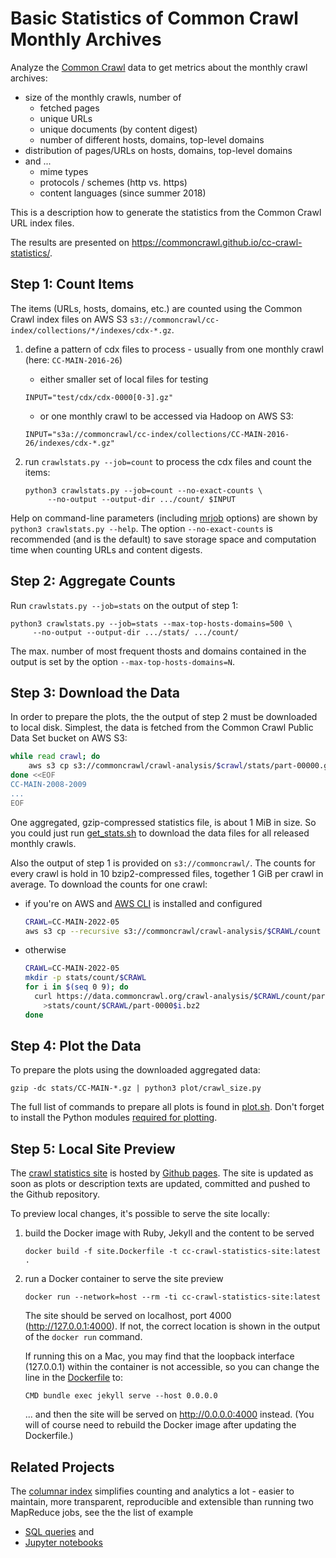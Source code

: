 Basic Statistics of Common Crawl Monthly Archives
=================================================

Analyze the [Common Crawl](https://commoncrawl.org/) data to get metrics about the monthly crawl archives:
* size of the monthly crawls, number of
  * fetched pages
  * unique URLs
  * unique documents (by content digest)
  * number of different hosts, domains, top-level domains
* distribution of pages/URLs on hosts, domains, top-level domains
* and ...
  * mime types
  * protocols / schemes (http vs. https)
  * content languages (since summer 2018)

This is a description how to generate the statistics from the Common Crawl URL index files.

The results are presented on https://commoncrawl.github.io/cc-crawl-statistics/.


Step 1: Count Items
-------------------

The items (URLs, hosts, domains, etc.) are counted using the Common Crawl index files
on AWS S3 `s3://commoncrawl/cc-index/collections/*/indexes/cdx-*.gz`.

1. define a pattern of cdx files to process - usually from one monthly crawl (here: `CC-MAIN-2016-26`)
   - either smaller set of local files for testing
   ```
   INPUT="test/cdx/cdx-0000[0-3].gz"
   ```
   - or one monthly crawl to be accessed via Hadoop on AWS S3:
   ```
   INPUT="s3a://commoncrawl/cc-index/collections/CC-MAIN-2016-26/indexes/cdx-*.gz"
   ```

2. run `crawlstats.py --job=count` to process the cdx files and count the items:
   ```
   python3 crawlstats.py --job=count --no-exact-counts \
        --no-output --output-dir .../count/ $INPUT
   ```

Help on command-line parameters (including [mrjob](https://pypi.org/project/mrjob/) options) are shown by
`python3 crawlstats.py --help`.
The option `--no-exact-counts` is recommended (and is the default) to save storage space and computation time
when counting URLs and content digests.


Step 2: Aggregate Counts
------------------------

Run `crawlstats.py --job=stats` on the output of step 1:
```
python3 crawlstats.py --job=stats --max-top-hosts-domains=500 \
     --no-output --output-dir .../stats/ .../count/
```
The max. number of most frequent thosts and domains contained in the output is set by the option
`--max-top-hosts-domains=N`.


Step 3: Download the Data
-------------------------

In order to prepare the plots, the the output of step 2 must be downloaded to local disk.
Simplest, the data is fetched from the Common Crawl Public Data Set bucket on AWS S3:
```sh
while read crawl; do
    aws s3 cp s3://commoncrawl/crawl-analysis/$crawl/stats/part-00000.gz ./stats/$crawl.gz
done <<EOF
CC-MAIN-2008-2009
...
EOF
```

One aggregated, gzip-compressed statistics file, is about 1 MiB in size. So you could just run
[get_stats.sh](get_stats.sh) to download the data files for all released monthly crawls.

Also the output of step 1 is provided on `s3://commoncrawl/`. The counts for every crawl is hold
in 10 bzip2-compressed files, together 1 GiB per crawl in average. To download the counts for one crawl:
- if you're on AWS and [AWS CLI]() is installed and configured
  ```sh
  CRAWL=CC-MAIN-2022-05
  aws s3 cp --recursive s3://commoncrawl/crawl-analysis/$CRAWL/count stats/count/$CRAWL
  ```
- otherwise
  ```sh
  CRAWL=CC-MAIN-2022-05
  mkdir -p stats/count/$CRAWL
  for i in $(seq 0 9); do
    curl https://data.commoncrawl.org/crawl-analysis/$CRAWL/count/part-0000$i.bz2 \
      >stats/count/$CRAWL/part-0000$i.bz2
  done
  ```


Step 4: Plot the Data
---------------------

To prepare the plots using the downloaded aggregated data:
```
gzip -dc stats/CC-MAIN-*.gz | python3 plot/crawl_size.py
```
The full list of commands to prepare all plots is found in [plot.sh](plot.sh). Don't forget to install the Python
modules [required for plotting](requirements_plot.txt).


Step 5: Local Site Preview
--------------------------

The [crawl statistics site](https://commoncrawl.github.io/cc-crawl-statistics/) is hosted by [Github pages](https://pages.github.com/). The site is updated as soon as plots or description texts are updated, committed and pushed to the Github repository.

To preview local changes, it's possible to serve the site locally:
1. build the Docker image with Ruby, Jekyll and the content to be served
   ```
   docker build -f site.Dockerfile -t cc-crawl-statistics-site:latest .
   ```
2. run a Docker container to serve the site preview
   ```
   docker run --network=host --rm -ti cc-crawl-statistics-site:latest
   ```
   The site should be served on localhost, port 4000 (http://127.0.0.1:4000).
   If not, the correct location is shown in the output of the `docker run` command.

   If running this on a Mac, you may find that the loopback interface (127.0.0.1) within the container is not accessible, so you can change the line in the [Dockerfile](site.Dockerfile) to:

   ```
   CMD bundle exec jekyll serve --host 0.0.0.0
   ```

   ... and then the site will be served on http://0.0.0.0:4000 instead.  (You will of course need to rebuild the Docker image after updating the Dockerfile.)

Related Projects
----------------

The [columnar index](https://commoncrawl.org/2018/03/index-to-warc-files-and-urls-in-columnar-format/)
simplifies counting and analytics a lot - easier to maintain, more transparent, reproducible and
extensible than running two MapReduce jobs, see the the list of example
- [SQL queries](https://github.com/commoncrawl/cc-index-table#query-the-table-in-amazon-athena) and
- [Jupyter notebooks](https://github.com/commoncrawl/cc-notebooks)

